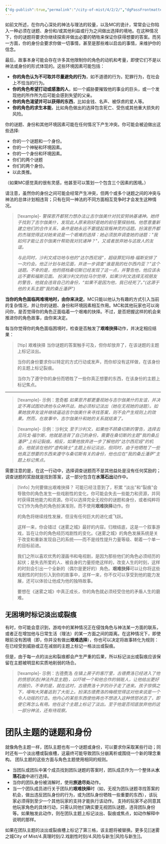 ```yaml
---
{"dg-publish":true,"permalink":"/city-of-mist/4/2/2/","dgPassFrontmatter":true}
---
```


如前文所述，在你内心深处的神法与理法的较量，以及MC的诡计，常常会让你陷入一种必须在谜题、身份和/或其他利益或行为之间做出选择的境地。在这种情况下，你的谜题将要求你继续探索并做出必要的牺牲来保证你获得想要的答案。而另一方面，你的身份会要求你做一切事情，甚至是那些难以启齿的事情，来维护你的信念。

最后，故事本身可能会存在许多其他限制你的角色的动机和考量，即使它们不是以神法或身份的形式体现的。这些环境因素可能包括：

- **你的角色认为不可取并尽量避免的行为**，如不道德的行为，犯罪行为，在社会上不恰当的行为。
- **你的角色希望打动或感激的人**，如一个威胁要摧毁他的事业的巨头，或一个发现他的所作所为后可能会感到失望的父亲。
- **你的角色渴望并可以获得的东西**，比如金钱、名声、被俘虏的爱人等。
- **你的角色的求生本能**，比如角色做出的选择包含死亡、受伤或其他重大损失的风险。

你的谜题、身份和其他环境因素可能在任何情况下产生冲突。你可能会被迫做出这些选择:

- 你的一个谜题和一个身份。
- 你的一个神秘和环境因素。
- 你的一个身份和环境因素。
- 你们的两个谜题
- 你们的两个身份。
- 以此类推。

（如果MC感觉真的很有灵感，他甚至可以策划一个包含三个因素的困境。）

请注意，虽然你的身份之间可能会经常产生冲突，但两个或多个谜题之间的冲突与神法的总体计划相违背；只有在同一神法的不同方面相互竞争时才会发生这种情况。

>[!example]- 
>_警探恩齐都努力想办法让吉尔伽美什对抗安努纳基诸神。她终于找到了吉尔伽美什，发现此人原来刚好是她的前任警探拍档。他愿意重新建立他们的合作关系，条件是她永远不要提起背叛神灵的话题。扮演恩齐都的杰瑞觉得这对她来说是一个艰难的选择：她必须放弃调查她的谜题："我如何才能让吉尔伽美什帮助我对抗诸神？"，又或者放弃她与这故人的友谊。_
>
>_与此同时，沙利文成功地与他的“达尔西尼娅”，超级罪犯玛格·福斯安排了一次约会。他正计划与她见面，并进一步调查“谁是我的杜尔西内亚？”这个谜题。不幸的是，他的搭档桑切斯已经发现了这一点，并警告他，他应该永远不要和福斯见面。 扮演沙利文的拉马尔觉得，如果沙利文选择无视朋友的警告，他就会违背自己的身份，“如果不是因为他，我已经死了。”(这源于他的关系主题“我的桑丘潘萨”)_

**当你的角色面临两难境地时，由你来决定**。MC只能以他认为有趣的方式引入当前的复杂情况，并让你的谜题、身份和环境因素相互作用。MC和其他玩家也可以询问你，是否觉得你的角色正面临着一个艰难的抉择。不过，是否把握这样的机会来推进你的角色故事，由你来决定。

每当你觉得你的角色面临困境时，检查是否触发了**艰难抉择**动作，并决定相应结果：

>[!tip] 艰难抉择
>当你谜题的答案触手可及，但你却放弃了，在该谜题的主题上标记淡出。
>
>当你的身份要求你以特定的方式行动或发声，而你却没有这样做，在该身份的主题上标记裂痕。
>
>当你为了遵守你的身份而牺牲了一些你真正想要的东西，在该身份的主题上标记焦点。


---
>[!example]- 示例：恩奇都
>_如果恩齐都更重视她与吉尔伽美什的友谊，并决定不再试图劝诱他与众神开战，她必须标记淡出（她在无视她的谜题）。如果她放弃友谊并继续逼迫吉尔伽美什来寻找答案，则不会产生规则上的效果。然而，在故事中，吉尔伽美什和她的关系就结束了。_

>[!example]- 示例：沙利文
>_至于沙利文，如果他不顾桑切斯的警告，选择去见玛戈·福尔斯，他就是违背了自己的身份，需要在桑切斯的主题“我的桑丘潘萨”上标记裂痕。相反，如果他放弃进一步了解他的“达尔西尼娅”的机会，他就该在他的“虚构骑士”主题上标记淡出，但同时，由于他牺牲了一些他真正想要的东西来遵守与桑切斯有关的身份，他也应在“我的桑丘潘萨”主题上标记焦点。_

  需要注意的是，在这一行动中，选择调查谜题而不是其他益处是没有任何奖励的；调查谜题的奖励就是找到答案，这一部分包含在**水落石出**动作中。

>[!info] 为何要做出艰难抉择？
>可能已经注意到了，积累 “淡出”和“裂痕”会导致你的角色发生一些戏剧性的变化，你可能会失去一些能力和资源，并同时获得其他能力和资源。你可以选择完全无视你的谜题和身份，或者纯粹将它们作为角色的角色扮演准则，而不使用**艰难抉择**动作。你
>
>的角色将继续线性发展，但没有任何巨大的进化或飞跃。
>
>这样一来，你会错过《迷雾之城》最好的内容。归根结底，这是一个叙事游戏，旨在让你的角色经历戏剧性的变化。《迷雾之城》的角色发展系统是关于改变和重新发现自己的系统——而不是线性提升力量等级、朝着一个单一的目标前进。
>
>我们之所以喜欢优秀的漫画书和电视剧，是因为那些他们的角色必须经历的起伏；是失去所爱的人、被自身的力量拒绝这样的，改变人生的时刻，这样的时刻会引出一个全新的（偶尔是更好的）角色。**艰难抉择**可以让你将这些戏剧性的时刻引入到你的故事中，这样一来，你不仅可以享受到他的能力发展，还可以体验让他成为他的独特故事。
>
>要想在《迷雾之城》中真正成长，你的角色就必须经受住他的矛盾人生的磨难。

## 无困境时标记淡出或裂痕
有时，你可能会意识到，游戏中的某种情况正在侵蚀角色与神法某一方面的联系，或者正在增加他与日常生活（理法）的某一方面之间的距离。在这种情况下，即使眼前没有困境（即，你并没有做出**艰难选择**），你也可以决定将故事转化为规则：在已经受到威胁或正在减弱的主题上标记一格淡出或裂痕。

但是，由于每一点的淡出和裂痕都会产生严重的后果，所以标记淡出或裂痕应该保留在主题被明显和实质地削弱的场合。

>[!example]- 示例：古德费洛
>_在镇上房子的客厅里，古德费洛已经进入了他的愤怒状态(神法外显主题)，以吓唬一个和他合作的销赃人，让他给出更好的报价。不幸的是，就在这时，古德费洛十岁的孙子走了进来。孩子惊惧之下，嚎啕大哭着逃到了大街上。扮演古德费洛的梅根觉得这对他来说是一个令人动摇的打击。他内心的某些东西使他再也不想进入这种愤怒状态了，即使它再怎么有用。他在这个主题上标记了淡出。至于他是否彻底放弃他的这一部分神法，还有待观察。_

# 团队主题的谜题和身份
就像角色主题一样，团队主题也有一个谜题或身份，可以要求你采取某些行动；同时还有一个淡出槽或裂痕槽，这最终可能导致团队分崩离析或围绕一个新的理念重构。 团队主题的这些方面与角色主题使用相同的规则。

- 当团队或团队中某个成员找到团队谜题的答案时，团队成员作为一个整体从**水落石出**中进行选择。
- 当你的团队身份被消解时，使用**旅途尽处**动作。
- 当一个团队成员进行关于团队的**艰难抉择**时（如，无视为团队谜题寻找答案的机会，做出违反团队身份的行为，或为团队身份牺牲一些重要的东西），该玩家必须得到至少一个其他玩家的支持才能执行该动作。 支持的玩家不必同意其他玩家角色的具体行动，只需认同他们确实要无视团队谜题，违背团队身份等。如果触发此动作，则在团队主题上标记淡出、裂痕或焦点，如动作解释中说明的那样。

如果在团队主题的淡出或裂痕槽上标记了第三格，该主题将被替换。更多见[[迷雾之城City of Mist/4.真理时刻/2.戏剧性时刻/4.风险与新生\|风险与新生]]。